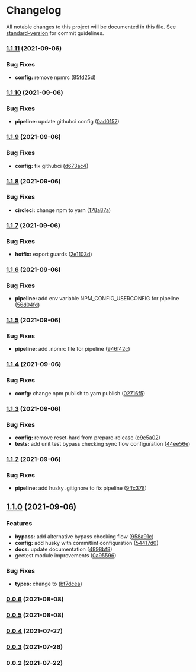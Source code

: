 # Changelog

All notable changes to this project will be documented in this file. See [standard-version](https://github.com/conventional-changelog/standard-version) for commit guidelines.

### [1.1.11](https://github.com/noctifer20/nestjs-geetest/compare/v1.1.10...v1.1.11) (2021-09-06)


### Bug Fixes

* **config:** remove npmrc ([85fd25d](https://github.com/noctifer20/nestjs-geetest/commit/85fd25d0a30d009fa1de54d5553ebf9bd69e306e))

### [1.1.10](https://github.com/noctifer20/nestjs-geetest/compare/v1.1.9...v1.1.10) (2021-09-06)


### Bug Fixes

* **pipeline:** update githubci config ([0ad0157](https://github.com/noctifer20/nestjs-geetest/commit/0ad01578a60eb464f5c2265e67c436079e3ac7c9))

### [1.1.9](https://github.com/noctifer20/nestjs-geetest/compare/v1.1.8...v1.1.9) (2021-09-06)


### Bug Fixes

* **config:** fix githubci ([d673ac4](https://github.com/noctifer20/nestjs-geetest/commit/d673ac465f32b98d83b6bd142aa0ff5b4041c4a4))

### [1.1.8](https://github.com/noctifer20/nestjs-geetest/compare/v1.1.7...v1.1.8) (2021-09-06)


### Bug Fixes

* **circleci:** change npm to yarn ([178a87a](https://github.com/noctifer20/nestjs-geetest/commit/178a87a1ed80593119ab4d492bd8765f754d1868))

### [1.1.7](https://github.com/noctifer20/nestjs-geetest/compare/v1.1.6...v1.1.7) (2021-09-06)


### Bug Fixes

* **hotfix:** export guards ([2e1103d](https://github.com/noctifer20/nestjs-geetest/commit/2e1103dbb91d65117e98be80528ad3c191058373))

### [1.1.6](https://github.com/noctifer20/nestjs-geetest/compare/v1.1.5...v1.1.6) (2021-09-06)


### Bug Fixes

* **pipeline:** add env variable NPM_CONFIG_USERCONFIG for pipeline ([56d04fd](https://github.com/noctifer20/nestjs-geetest/commit/56d04fda84bef37605647eb6fc4686c71f494af9))

### [1.1.5](https://github.com/noctifer20/nestjs-geetest/compare/v1.1.4...v1.1.5) (2021-09-06)


### Bug Fixes

* **pipeline:** add .npmrc file for pipeline ([946f42c](https://github.com/noctifer20/nestjs-geetest/commit/946f42c710cdc3546f548a6f17dc095de769098d))

### [1.1.4](https://github.com/noctifer20/nestjs-geetest/compare/v1.1.3...v1.1.4) (2021-09-06)


### Bug Fixes

* **confg:** change npm publish to yarn publish ([02716f5](https://github.com/noctifer20/nestjs-geetest/commit/02716f56134e5cfcd03bc1d24a46364c73992572))

### [1.1.3](https://github.com/noctifer20/nestjs-geetest/compare/v1.1.2...v1.1.3) (2021-09-06)


### Bug Fixes

* **config:** remove reset-hard from prepare-release ([e9e5a02](https://github.com/noctifer20/nestjs-geetest/commit/e9e5a020f3dd3c5a8c900f01eeebe1dfff467799))
* **tests:** add unit test bypass checking sync flow configuration ([44ee56e](https://github.com/noctifer20/nestjs-geetest/commit/44ee56e734a89cff66be14312fdcfb239e8a1475))

### [1.1.2](https://github.com/noctifer20/nestjs-geetest/compare/v1.1.0...v1.1.2) (2021-09-06)


### Bug Fixes

* **pipeline:** add husky .gitignore to fix pipeline ([9ffc378](https://github.com/noctifer20/nestjs-geetest/commit/9ffc3780d8d4eb225763b9b8cde25950200fb957))

## [1.1.0](https://github.com/noctifer20/nestjs-geetest/compare/v0.0.6...v1.1.0) (2021-09-06)


### Features

* **bypass:** add alternative bypass checking flow ([958a91c](https://github.com/noctifer20/nestjs-geetest/commit/958a91ce35ca9af9c57e5f8e72897787c9805364))
* **config:** add husky with commitlint configuration ([54417d0](https://github.com/noctifer20/nestjs-geetest/commit/54417d0fa082de71e169feb84e0cbe647f9a86fc))
* **docs:** update documentation ([4898bf8](https://github.com/noctifer20/nestjs-geetest/commit/4898bf8c7542bbd2f44909c2e9df74ffa939ec6c))
* geetest module improvements ([0a95596](https://github.com/noctifer20/nestjs-geetest/commit/0a955964766a8c86e33e0bb74f6266caa2fa08d0))


### Bug Fixes

* **types:** change  to ([bf7dcea](https://github.com/noctifer20/nestjs-geetest/commit/bf7dcea8a60d19cb29ddc0f0bff9aee5842190ff))

### [0.0.6](https://github.com/noctifer20/nestjs-geetest/compare/v0.0.5...v0.0.6) (2021-08-08)

### [0.0.5](https://github.com/noctifer20/nestjs-geetest/compare/v0.0.4...v0.0.5) (2021-08-08)

### [0.0.4](https://github.com/noctifer20/nestjs-geetest/compare/v0.0.3...v0.0.4) (2021-07-27)

### [0.0.3](https://github.com/noctifer20/nestjs-geetest/compare/v0.0.2...v0.0.3) (2021-07-26)

### 0.0.2 (2021-07-22)
